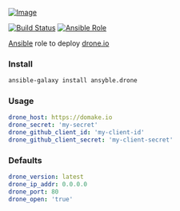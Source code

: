 [ ![Image](https://cloud.githubusercontent.com/assets/5514990/24834935/e0d1db04-1d1c-11e7-8ad0-53fd45ff13c3.png "Ansible") ](https://www.ansible.com/ "Ansible")

[![Build Status](https://travis-ci.org/ansyble/role-drone.svg?branch=master)](https://travis-ci.org/ansyble/role-drone)
[![Ansible Role](https://img.shields.io/ansible/role/16920.svg)](https://galaxy.ansible.com/ansyble/drone/)

[Ansible](http://www.ansible.com) role to deploy [drone.io](http://readme.drone.io)

### Install

```sh
ansible-galaxy install ansyble.drone
```

### Usage

```yml
drone_host: https://domake.io
drone_secret: 'my-secret'
drone_github_client_id: 'my-client-id'
drone_github_client_secret: 'my-client-secret'
```

### Defaults

```yml
drone_version: latest
drone_ip_addr: 0.0.0.0
drone_port: 80
drone_open: 'true'
```
